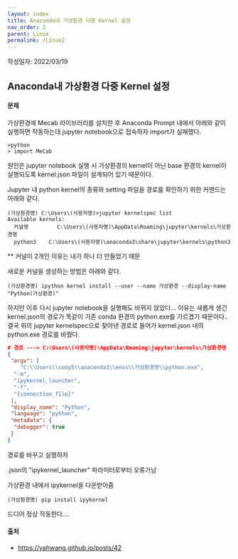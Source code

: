 ```yaml
---
layout: index
title: Anaconda내 가상환경 다중 Kernel 설정
nav_order: 3
parent: Linux
permalink: /Linux2
---
```


작성일자: 2022/03/19

## Anaconda내 가상환경 다중 Kernel 설정 

#### 문제



가상환경에 Mecab 라이브러리를 설치한 후 Anaconda Prompt 내에서
아래와 같이 실행하면 작동하는데 jupyter notebook으로 접속하자 import가 실패했다.

```
>python
> import MeCab
```



원인은 jupyter notebook 실행 시 가상환경의 kernel이 아닌 base 환경의 kernel이 실행되도록 kernel.json 파일이 설계되어 있기 때문이다.



Jupyter 내 python kernel의 종류와 setting 파일을 경로를 확인하기 위한 커맨드는 아래와 같다.

```
(가상환경명) C:\Users\(사용자명)>jupyter kernelspec list
Available kernels:
  커널명         C:\Users\(사용자명)\AppData\Roaming\jupyter\kernels\가상환경명
  python3    C:\Users\(사용자명)\anaconda3\share\jupyter\kernels\python3
```

  ** 커널이 2개인 이유는 내가 하나 더 만들었기 때문



새로운 커널을 생성하는 방법은 아래와 같다. 

```
(가상환경명) ipython kernel install --user --name 가상환경 --display-name "Python(가상환경)"
```



하지만 이후 다시 jupyter notebook을 실행해도 바뀌지 않았다... 이유는 새롭게 생긴 kernel.json의 경로가 똑같이 기존 conda 환경의 python.exe를 가르켰기 때문이다.. 결국 위의 jupyter kernelspec으로 찾아낸 경로로 들어가 kernel.json 내의 python.exe 경로를 바꿨다.

```json
# 경로 ---> C:\Users\(사용자명)\AppData\Roaming\jupyter\kernels\가상환경명
{
 "argv": [
    "C:\\Users\\cony5\\anaconda3\\envs\\가상환경명\\python.exe",
  "-m",
  "ipykernel_launcher",
  "-f",
  "{connection_file}"
 ],
 "display_name": "Python",
 "language": "python",
 "metadata": {
  "debugger": true
 }
}
```

경로를 바꾸고 실행하자 



.json의 "ipykernel_launcher" 파라미터로부터 오류가남

가상환경 내에서 ipykernel을 다운받아줌

````
(가상환경명) pip install ipykernel
````



드디어 정상 작동한다....




#### 출처

* https://yahwang.github.io/posts/42